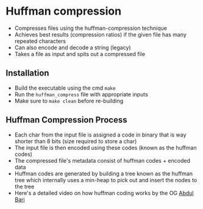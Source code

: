 # Huffman compression
- Compresses files using the huffman-compression technique
- Achieves best results (compression ratios) if the given file has many repeated characters
- Can also encode and decode a string (legacy)
- Takes a file as input and spits out a compressed file

## Installation
- Build the executable using the cmd `make`
- Run the `huffman_compress` file with appropriate inputs
- Make sure to `make clean` before re-building

## Huffman Compression Process
- Each char from the input file is assigned a code in binary that is way shorter than 8 bits (size required to store a char)
- The input file is then encoded using these codes (known as the huffman codes)
- The compressed file's metadata consist of huffman codes + encoded data
- Huffman codes are generated by building a tree known as the huffman tree which internally uses a min-heap to pick out and insert the nodes to the tree
- Here's a detailed video on how huffman coding works by the OG [Abdul Bari](https://youtu.be/co4_ahEDCho?si=DdK29CKbY18DMJtk)

